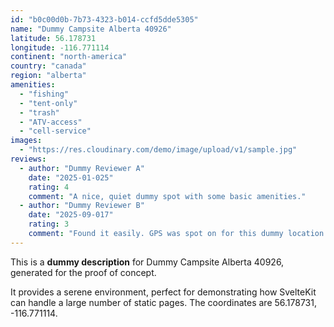 ```yaml
---
id: "b0c00d0b-7b73-4323-b014-ccfd5dde5305"
name: "Dummy Campsite Alberta 40926"
latitude: 56.178731
longitude: -116.771114
continent: "north-america"
country: "canada"
region: "alberta"
amenities:
  - "fishing"
  - "tent-only"
  - "trash"
  - "ATV-access"
  - "cell-service"
images:
  - "https://res.cloudinary.com/demo/image/upload/v1/sample.jpg"
reviews:
  - author: "Dummy Reviewer A"
    date: "2025-01-025"
    rating: 4
    comment: "A nice, quiet dummy spot with some basic amenities."
  - author: "Dummy Reviewer B"
    date: "2025-09-017"
    rating: 3
    comment: "Found it easily. GPS was spot on for this dummy location."
---
```


This is a **dummy description** for Dummy Campsite Alberta 40926, generated for the proof of concept.

It provides a serene environment, perfect for demonstrating how SvelteKit can handle a large number of static pages. The coordinates are 56.178731, -116.771114.
